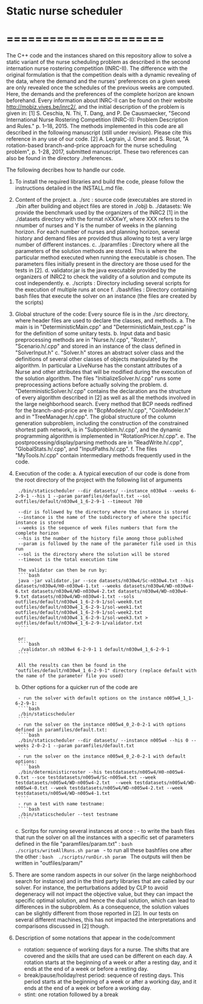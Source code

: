 # Static nurse scheduler
# ======================

The C++ code and the instances shared on this repository allow to solve a static variant of the nurse scheduling  problem as described in the second internation nurse rostering competition (INRC-II). The difference with the original formulation is that the competition deals with a dynamic revealing of the data, where the demand and the nurses' preferences on a given week are only revealed once the schedules of the previous weeks are computed. Here, the demands and the preferences of the complete horizon are known beforehand. 
Every information about INRC-II can be found on their website http://mobiz.vives.be/inrc2/, and the initial description of the problem is given in:
[1] S. Ceschia, N. Thi, T. Dang, and P. De Causmaecker, "Second International Nurse Rostering Competition (INRC-II): Problem Description and Rules." p. 1–18, 2015.
The methods implemented in this code are all described in the following manuscript (still under revision). Please cite this reference in any use of our code.
[2] A. Legrain, J. Omer and S. Rosat, "A rotation-based branch-and-price approach for the nurse scheduling problem", p. 1-28, 2017, submitted manuscript.
These two references can also be found in the directory ./references.

The following decribes how to handle our code.

1) To install the required libraries and build the code, please follow the instructions detailed in the INSTALL.md file.

2) Content of the project.
	a. ./src : source code (executables are stored in ./bin after building and object files are stored in ./obj)
	b. ./datasets: We provide the benchmark used by the organizers of the INRC2 [1] in the ./datasets directory with the format nXXXwY, where XXX refers to the nnumber of nurses and Y is the number of weeks in the planning horizon. For each number of nurses and planning horizon, several history and demand files are provided thus allowing to test a very large number of different instances.
	c. ./paramfiles : Directory where all the parameters of the solution methods are stored. This is where the particular method executed when running the executable is chosen. The parameters files initially present in the directory are those used for the tests in [2].
	d. validator.jar is the java executable provided by the organizers of INRC2 to check the validity of a solution and compute its cost independently.
	e. ./scripts : Directory including several scripts for the execution of multiple runs at once
	f. ./bashfiles : Directory containing bash files that execute the solver on an instance (the files are created by the scripts)

3) Global structure of the code: 
	Every source file is in the ./src directory, where header files are used to declare the classes, and methods. 
	a. The main is in "DeterministicMain.cpp" and "DeterministicMain_test.cpp" is for the definition of some unitary tests. 
	b. Input data and basic preprocessing methods are in "Nurse.h/.cpp", "Roster.h", "Scenario.h/.cpp" and stored in an instance of the class defined in "SolverInput.h"
	c. "Solver.h" stores an abstract solver class and the definitions of several other classes of objects manipulated by the algorithm. In particular a LiveNurse has the constant attributes of a Nurse and other attributes that will be modified during the execution of the solution algorithm. The files "InitializeSolver.h/.cpp" runs some preprocessing actions before actually solving the problem.
	d. "DeterministicSolver.h/.cpp" contains the declaration ans the structure of every algorithm described in [2] as well as all the methods involved in the large neighborhood search. Every method that BCP needs redfined for the branch-and-price are in "BcpModeler.h/.cpp", "CoinModeler.h" and in "TreeManager.h/.cpp". The global structure of the column generation subproblem, including the construction of the constrained shortest path network, is in "Subproblem.h/.cpp", and the dynamic programming algorithm is implemented in "RotationPricer.h/.cpp".
	e. The postprocessing/display/parsing methods are in "ReadWrite.h/.cpp", "GlobalStats.h/.cpp", and "InputPaths.h/.cpp".
	f. The files "MyTools.h/.cpp" contain intermediary methods frequently used in the code. 

4) Execution of the code: 
	a. A typical execution of our code is done from the root directory of the project with the following list of arguments

		./bin/staticscheduler --dir datasets/ --instance n030w4 --weeks 6-2-9-1 --his 1 --param paramfiles/default.txt --sol outfiles/default/n030w4_1_6-2-9-1 --timeout 780

		--dir is followed by the directory where the instance is stored
		--instance is the name of the subdirectory of where the specific instance is stored
		--weeks is the sequence of week files numbers that form the complete horizon
		--his is the number of the history file among those published
		--param is followed by the name of the parameter file used in this run
		--sol is the directory where the solution will be stored
		--timeout is the total execution time

		The validator can then be run by:
		````bash
		java -jar validator.jar --sce datasets/n030w4/Sc-n030w4.txt --his datasets/n030w4/H0-n030w4-1.txt --weeks datasets/n030w4/WD-n030w4-6.txt datasets/n030w4/WD-n030w4-2.txt datasets/n030w4/WD-n030w4-9.txt datasets/n030w4/WD-n030w4-1.txt --sols outfiles/default/n030w4_1_6-2-9-1/sol-week0.txt outfiles/default/n030w4_1_6-2-9-1/sol-week1.txt outfiles/default/n030w4_1_6-2-9-1/sol-week2.txt outfiles/default/n030w4_1_6-2-9-1/sol-week3.txt > outfiles/default/n030w4_1_6-2-9-1/validator.txt
		````

		or:
		````bash
		./validator.sh n030w4 6-2-9-1 1 default/n030w4_1_6-2-9-1
		````

		All the results can then be found in the "outfiles/default/n030w4_1_6-2-9-1" directory (replace default with the name of the parameter file you used) 

	b. Other options for a quicker run of the code are

		- run the solver with default options on the instance n005w4_1_1-6-2-9-1:
		````bash
		./bin/staticscheduler
		````
		- run the solver on the instance n005w4_0_2-0-2-1 with options defined in paramfiles/default.txt:
		````bash
		./bin/staticscheduler --dir datasets/ --instance n005w4 --his 0 --weeks 2-0-2-1 --param paramfiles/default.txt
		````
		- run the solver on the instance n005w4_0_2-0-2-1 with default options:
		````bash
		./bin/deterministicroster --his testdatasets/n005w4/H0-n005w4-0.txt --sce testdatasets/n005w4/Sc-n005w4.txt --week testdatasets/n005w4/WD-n005w4-2.txt  --week testdatasets/n005w4/WD-n005w4-0.txt --week testdatasets/n005w4/WD-n005w4-2.txt --week testdatasets/n005w4/WD-n005w4-1.txt
		````
		- run a test with name testname:
		````bash
		./bin/staticscheduler --test testname
		````

	c. Scritps for running several instances at once : 
		- to write the bash files that run the solver on all the instances with a specific set of parameters defined in the file "paramfiles/param.txt" : 
		````bash 
		./scripts/writeAllRuns.sh param
		````
		- to run all these bashfiles one after the other : 
		````bash 
		./scripts/runDir.sh param
		````
		The outputs will then be written in "outfiles/param/"


5) There are some random aspects in our solver (in the large neighborhood search for instance) and in the third party libraries that are called by our solver. For instance, the perturbations added by CLP to avoid degeneracy will not impact the objective value, but they can impact the specific optimal solution, and hence the dual solution, which can lead to differences in the subproblem. As a consequence, the solution values can be slightly different from those reported in [2]. In our tests on several different machines, this has not impacted the interpretations and comparisons discussed in [2] though.	

6) Description of some notations that appear in the code/comment
	- rotation: sequence of working days for a nurse. The shifts that are covered and the skills that are used can be different on each day. A rotation starts at the beginning of a week or after a resting day, and it ends at the end of a week or before a resting day.
	- break/pause/holiday/rest period: sequence of resting days. This period starts at the beginning of a week or after a working day, and it ends at the end of a week or before a working day.
	- stint: one rotation followed by a break

